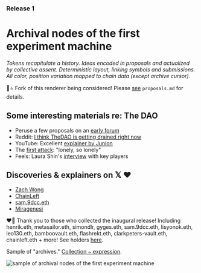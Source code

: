 ### Release 1
# Archival nodes of the first experiment machine

*Tokens recapitulate a history. Ideas encoded in proposals and actualized by collective assent. Deterministic layout, linking symbols and submissions. All color, position variation mapped to chain data (except archive cursor).*

🚧⭐️ Fork of this renderer being considered! Please [see](proposals.md) `proposals.md` for details.

## Some interesting materials re: The DAO

* Peruse a few proposals on an [early forum](https://daowiki.atlassian.net/wiki/spaces/DP/overview?homepageId=7962752)
* Reddit: [I think TheDAO is getting drained right now](https://www.reddit.com/r/ethereum/comments/4oi2ta/i_think_thedao_is_getting_drained_right_now/)
* YouTube: Excellent [explainer by Junion](https://www.youtube.com/watch?v=rNeLuBOVe8A)
* The [first attack](https://medium.com/@oaeee/the-rise-of-the-dark-dao-72b21a2212e3): "lonely, so lonely"
* Feels: Laura Shin's [interview](https://twitter.com/laurashin/status/1498659684508700673) with key players

## Discoveries & explainers on 𝕏 ❤️

* [Zach Wong](https://twitter.com/mud2monarch/status/1741511261865889995)
* [ChainLeft](https://twitter.com/ChainLeftist/status/1742485285328257410)
* [sam.9dcc.eth](https://twitter.com/SAMsGMs/status/1743930525998371097)
* [Miragenesi](https://twitter.com/miragenesi/status/1745910828635717802)

❤️🍻 Thank you to those who collected the inaugural release! Including henrik.eth, metasailor.eth, simondlr, gyges.eth, sam.9dcc.eth, lisyonok.eth, leo130.eth, bamboovault.eth, flashrekt.eth, clarkpeters-vault.eth, chainleft.eth + more! See holders [here](https://etherscan.io/token/0xbbcfcc50a2885495ab789e06bab7d8f85d2f73ce#balances).

Sample of "archives." [Collection ~ expression](https://twitter.com/takenstheorem/status/1746264989432705200).

![sample of archival nodes of the first experiment machine](../assets/archives.png?raw=True)

